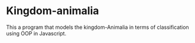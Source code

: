 # Kingdom-animalia
This a program that models the kingdom-Animalia in terms of classification using OOP in Javascript. 

